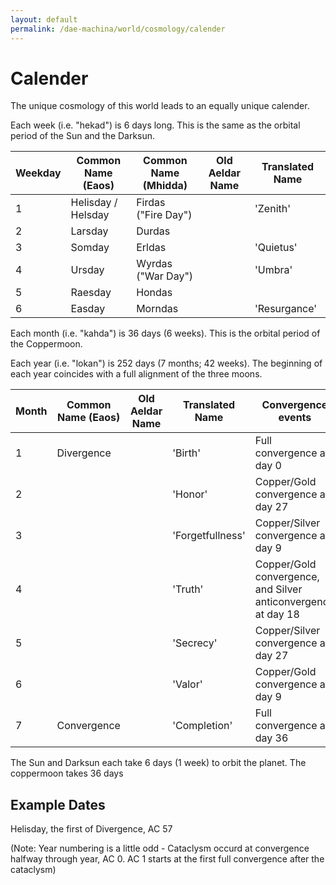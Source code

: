 ```yaml
---
layout: default
permalink: /dae-machina/world/cosmology/calender
---
```


# Calender

The unique cosmology of this world leads to an equally unique calender.

Each week (i.e. "hekad") is 6 days long. This is the same as the orbital period of the
Sun and the Darksun.

| Weekday | Common Name (Eaos) | Common Name (Mhidda) | Old Aeldar Name | Translated Name  |
|---------|--------------------|----------------------|-----------------|------------------|     
| 1       | Helisday / Helsday | Firdas ("Fire Day")  |                 | 'Zenith'         |
| 2       | Larsday            | Durdas               |                 |  |
| 3       | Somday             | Erldas               |                 | 'Quietus'        |
| 4       | Ursday             | Wyrdas ("War Day")   |                 | 'Umbra' |
| 5       | Raesday            | Hondas               |                 |  |
| 6       | Easday             | Morndas              |                 | 'Resurgance'     |

Each month (i.e. "kahda") is 36 days (6 weeks). This is the orbital period of the
Coppermoon.

Each year (i.e. "lokan") is 252 days (7 months; 42 weeks). The beginning of each year
coincides with a full alignment of the three moons.

| Month | Common Name (Eaos) | Old Aeldar Name | Translated Name | Convergence events |
|-------|--------------------|-----------------|-----------------|--------------------|     
| 1     | Divergence         |                 | 'Birth'         | Full convergence at day 0 |
| 2     |                    |                 | 'Honor'         | Copper/Gold convergence at day 27 |
| 3     |                    |                 | 'Forgetfullness'| Copper/Silver convergence at day 9 |
| 4     |                    |                 | 'Truth'         | Copper/Gold convergence, and Silver anticonvergence at day 18 |
| 5     |                    |                 | 'Secrecy'       | Copper/Silver convergence at day 27 |
| 6     |                    |                 | 'Valor'         | Copper/Gold convergence at day 9 |
| 7     | Convergence        |                 | 'Completion'    | Full convergence at day 36 |
      
The Sun and Darksun each take 6 days (1 week) to orbit the planet. The
coppermoon takes 36 days


## Example Dates



Helisday, the first of Divergence, AC 57

(Note: Year numbering is a little odd - Cataclysm occurd at convergence halfway through year, AC 0. AC 1 starts at the first full convergence after the cataclysm)
